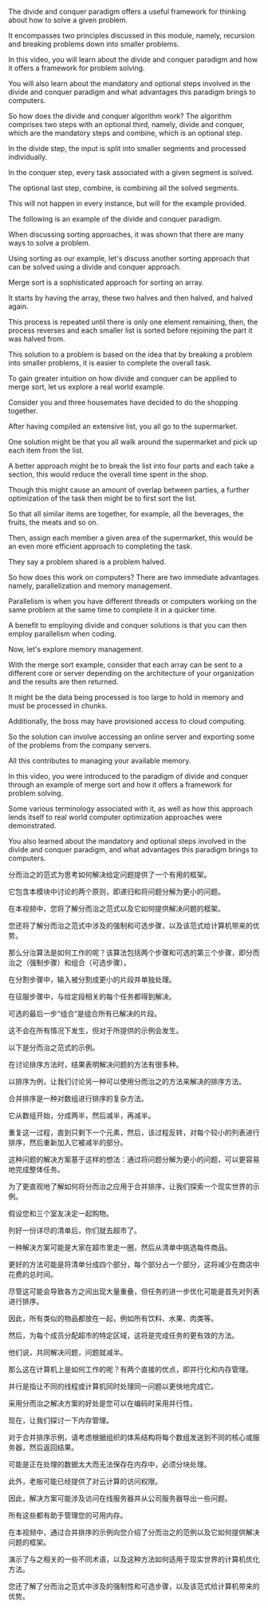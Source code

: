 The divide and conquer paradigm offers a useful framework for thinking about how to solve a given problem.

It encompasses two principles discussed in this module, namely, recursion and breaking problems down into smaller problems.

In this video, you will learn about the divide and conquer paradigm and how it offers a framework for problem solving.

You will also learn about the mandatory and optional steps involved in the divide and conquer paradigm and what advantages this paradigm brings to computers.

So how does the divide and conquer algorithm work? The algorithm comprises two steps with an optional third, namely, divide and conquer, which are the mandatory steps and combine, which is an optional step.

In the divide step, the input is split into smaller segments and processed individually.

In the conquer step, every task associated with a given segment is solved.

The optional last step, combine, is combining all the solved segments.

This will not happen in every instance, but will for the example provided.

The following is an example of the divide and conquer paradigm.

When discussing sorting approaches, it was shown that there are many ways to solve a problem.

Using sorting as our example, let's discuss another sorting approach that can be solved using a divide and conquer approach.

Merge sort is a sophisticated approach for sorting an array.

It starts by having the array, these two halves and then halved, and halved again.

This process is repeated until there is only one element remaining, then, the process reverses and each smaller list is sorted before rejoining the part it was halved from.

This solution to a problem is based on the idea that by breaking a problem into smaller problems, it is easier to complete the overall task.

To gain greater intuition on how divide and conquer can be applied to merge sort, let us explore a real world example.

Consider you and three housemates have decided to do the shopping together.

After having compiled an extensive list, you all go to the supermarket.

One solution might be that you all walk around the supermarket and pick up each item from the list.

A better approach might be to break the list into four parts and each take a section, this would reduce the overall time spent in the shop.

Though this might cause an amount of overlap between parties, a further optimization of the task then might be to first sort the list.

So that all similar items are together, for example, all the beverages, the fruits, the meats and so on.

Then, assign each member a given area of the supermarket, this would be an even more efficient approach to completing the task.

They say a problem shared is a problem halved.

So how does this work on computers? There are two immediate advantages namely, parallelization and memory management.

Parallelism is when you have different threads or computers working on the same problem at the same time to complete it in a quicker time.

A benefit to employing divide and conquer solutions is that you can then employ parallelism when coding.

Now, let's explore memory management.

With the merge sort example, consider that each array can be sent to a different core or server depending on the architecture of your organization and the results are then returned.

It might be the data being processed is too large to hold in memory and must be processed in chunks.

Additionally, the boss may have provisioned access to cloud computing.

So the solution can involve accessing an online server and exporting some of the problems from the company servers.

All this contributes to managing your available memory.

In this video, you were introduced to the paradigm of divide and conquer through an example of merge sort and how it offers a framework for problem solving.

Some various terminology associated with it, as well as how this approach lends itself to real world computer optimization approaches were demonstrated.

You also learned about the mandatory and optional steps involved in the divide and conquer paradigm, and what advantages this paradigm brings to computers.



分而治之的范式为思考如何解决给定问题提供了一个有用的框架。

它包含本模块中讨论的两个原则，即递归和将问题分解为更小的问题。

在本视频中，您将了解分而治之范式以及它如何提供解决问题的框架。

您还将了解分而治之范式中涉及的强制和可选步骤，以及该范式给计算机带来的优势。

那么分治算法是如何工作的呢？该算法包括两个步骤和可选的第三个步骤，即分而治之（强制步骤）和组合（可选步骤）。

在分割步骤中，输入被分割成更小的片段并单独处理。

在征服步骤中，与给定段相关的每个任务都得到解决。

可选的最后一步“组合”是组合所有已解决的片段。

这不会在所有情况下发生，但对于所提供的示例会发生。

以下是分而治之范式的示例。

在讨论排序方法时，结果表明解决问题的方法有很多种。

以排序为例，让我们讨论另一种可以使用分而治之的方法来解决的排序方法。

合并排序是一种对数组进行排序的复杂方法。

它从数组开始，分成两半，然后减半，再减半。

重复这一过程，直到只剩下一个元素，然后，该过程反转，对每个较小的列表进行排序，然后重新加入它被减半的部分。

这种问题的解决方案基于这样的想法：通过将问题分解为更小的问题，可以更容易地完成整体任务。

 为了更直观地了解如何将分而治之应用于合并排序，让我们探索一个现实世界的示例。

假设您和三个室友决定一起购物。

列好一份详尽的清单后，你们就去超市了。

一种解决方案可能是大家在超市里走一圈，然后从清单中挑选每件商品。

更好的方法可能是将清单分成四个部分，每个部分占一个部分，这将减少在商店中花费的总时间。

尽管这可能会导致各方之间出现大量重叠，但任务的进一步优化可能是首先对列表进行排序。

因此，所有类似的物品都放在一起，例如所有饮料、水果、肉类等。

然后，为每个成员分配超市的特定区域，这将是完成任务的更有效的方法。

他们说，共同解决问题，问题就减半。

那么这在计算机上是如何工作的呢？有两个直接的优点，即并行化和内存管理。

并行是指让不同的线程或计算机同时处理同一问题以更快地完成它。

采用分而治之解决方案的好处是您可以在编码时采用并行性。

现在，让我们探讨一下内存管理。

对于合并排序示例，请考虑根据组织的体系结构将每个数组发送到不同的核心或服务器，然后返回结果。

可能是正在处理的数据太大而无法保存在内存中，必须分块处理。

此外，老板可能已经提供了对云计算的访问权限。

因此，解决方案可能涉及访问在线服务器并从公司服务器导出一些问题。

 所有这些都有助于管理您的可用内存。

在本视频中，通过合并排序的示例向您介绍了分而治之的范例以及它如何提供解决问题的框架。

演示了与之相关的一些不同术语，以及这种方法如何适用于现实世界的计算机优化方法。

您还了解了分而治之范式中涉及的强制性和可选步骤，以及该范式给计算机带来的优势。

